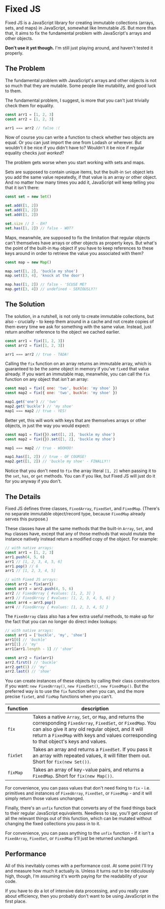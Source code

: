 # Fixed JS

Fixed JS is a JavaScript library for creating immutable collections (arrays, sets, and maps) in JavaScript, somewhat like Immutable JS.
But more than that, it aims to fix the fundamental problem with JavaScript's arrays and other objects.

**Don't use it yet though.**
I'm still just playing around, and haven't tested it properly.

## The Problem

The fundamental problem with JavaScript's arrays and other objects is not so much that they are mutable.
Some people like mutability, and good luck to them.

The fundamental problem, I suggest, is more that you can't just trivially check them for equality.

```js
const arr1 = [1, 2, 3]
const arr2 = [1, 2, 3]

arr1 === arr2 // false :(
```

Now of course you can write a function to check whether two objects are equal.
Or you can just import the one from Lodash or wherever.
But wouldn't it be nice if you didn't have to?
Wouldn't it be nice if regular equality checks _just worked_?

The problem gets worse when you start working with sets and maps.

Sets are supposed to contain unique items, but the built-in `Set` object lets you add the same value repeatedly, if that value is an array or other object.
And no matter how many times you add it, JavaScript will keep telling you that it isn't there:

```js
const set = new Set()

set.add([1, 2])
set.add([1, 2])
set.add([1, 2])

set.size // 3 - EH?
set.has([1, 2]) // false - WOT?
```

Maps, meanwhile, are supposed to fix the limitation that regular objects can't themselves have arrays or other objects as property keys.
But what's the point of the built-in `Map` object if you have to keep references to these keys around in order to retrieve the value you associated with them?

```js
const map = new Map()

map.set([1, 2], 'buckle my shoe')
map.set([3, 4], 'knock at the door')

map.has([1, 2]) // false - 'SCUSE ME?
map.get([3, 4]) // undefined - SERIOUSLY?!
```

## The Solution

The solution, in a nutshell, is not only to create immutable collections, but also - crucially - to keep them around in a cache and not create copies of them every time we ask for something with the same value.
Instead, just return another reference to the object we cached earlier.

```js
const arr1 = fix([1, 2, 3])
const arr2 = fix([1, 2, 3])

arr1 === arr2 // true - TADA!
```

Calling the `fix` function on an array returns an immutable array, which is guaranteed to be the _same_ object in memory if you've `fix`ed that value already.
If you want an immutable map, meanwhile, you can call the `fix` function on any object that _isn't_ an array:

```js
const map1 = fix({ one: 'two', buckle: 'my shoe' })
const map2 = fix({ one: 'two', buckle: 'my shoe' })

map1.get('one') // 'two'
map2.get('buckle') // 'my shoe'
map1 === map2 // true - YES!
```

Better yet, this will work with keys that are themselves arrays or other objects, in just the way you would expect:

```js
const map1 = fix({}).set([1, 2], 'buckle my shoe')
const map2 = fix({}).set([1, 2], 'buckle my shoe')

map1 === map2 // true - WOOHOO!

map1.has([1, 2]) // true - OF COURSE!
map2.get([1, 2]) // 'buckle my shoe' - FINALLY!!
```

Notice that you don't need to `fix` the array literal `[1, 2]` when passing it to the `set`, `has`, or `get` methods.
You can if you like, but Fixed JS will just do it for you anyway if you don't.

## The Details

Fixed JS defines three classes, `FixedArray`, `FixedSet`, and `FixedMap`.
(There's no separate immutable object/record type, because `FixedMap` already serves this purpose.)

These classes have all the same methods that the built-in `Array`, `Set`, and `Map` classes have, except that any of those methods that would mutate the instance natively instead return a modified copy of the object. For example:

```js
// with native arrays:
const arr1 = [1, 2, 3]
arr1.push(4, 5, 6)
arr1 // [1, 2, 3, 4, 5, 6]
arr1.pop() // 6
arr1 // [1, 2, 3, 4, 5]

// with Fixed JS arrays:
const arr2 = fix(arr1)
const arr3 = arr2.push(4, 5, 6)
arr2 // FixedArray { #values: [1, 2, 3] }
arr3 // FixedArray { #values: [1, 2, 3, 4, 5, 6] }
const arr4 = arr3.pop()
arr4 // FixedArray { #values: [1, 2, 3, 4, 5] }
```

The `FixedArray` class also has a few extra useful methods, to make up for the fact that you can no longer do direct index lookups:

```js
// with native arrays:
const arr1 = ['buckle', 'my', 'shoe']
arr1[0] // 'buckle'
arr1[1] // 'my'
arr1[arr1.length - 1] // 'shoe'

const arr2 = fix(arr1)
arr2.first() // 'buckle'
arr2.get(1) // 'my'
arr2.last() // 'shoe'
```

You can create instances of these objects by calling their class constructors if you want: `new FixedArray()`, `new FixedSet()`, `new FixedMap()`.
But the preferred way is to use the `fix` function when you can, and the more precise `fixSet`, and `fixMap` functions when you can't.

| function | description |
| -------- | ----------- |
| `fix`    | Takes a native `Array`, `Set`, or `Map`, and returns the corresponding `FixedArray`, `FixedSet`, or `FixedMap`. You can also give it any old regular object, and it will return a `FixedMap` with keys and values corresponding to that object's keys and values. |
| `fixSet`  | Takes an array and returns a `FixedSet`. If you pass it an array with repeated values, it will filter them out. Short for `fix(new Set())`. |
| `fixMap` | Takes an array of key-value pairs, and returns a `FixedMap`. Short for `fix(new Map())`. |

For convenience, you can pass values that don't need fixing to `fix` - i.e. primitives and instances of `FixedArray`, `FixedSet`, or `FixedMap` - and it will simply return those values unchanged.

Finally, there's an `unfix` function that converts any of the fixed things back to their regular JavaScript equivalents.
Needless to say, you'll get _copies_ of all the relevant things out of this function, which can be mutated without changing the fixed collections you pass in to it.

For convenience, you can pass anything to the `unfix` function - if it isn't a `FixedArray`, `FixedSet`, or `FixedMap` it'll just be returned unchanged.

## Performance

All of this inevitably comes with a performance cost.
At some point I'll try and measure how much it actually is.
Unless it turns out to be ridiculously high, though, I'm assuming it's worth paying for the readability of your code.

If you have to do a lot of intensive data processing, and you really care about efficiency, then you probably don't want to be using JavaScript in the first place.
